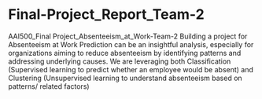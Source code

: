 # Final-Project_Report_Team-2
AAI500_Final Project_Absenteeism_at_Work-Team-2
Building a project for Absenteeism at Work Prediction can be an insightful analysis, especially for organizations aiming to reduce absenteeism by identifying patterns and addressing underlying causes. We are leveraging both Classification (Supervised learning to predict whether an employee would be absent) and Clustering (Unsupervised learning to understand absenteeism based on patterns/ related factors) 
